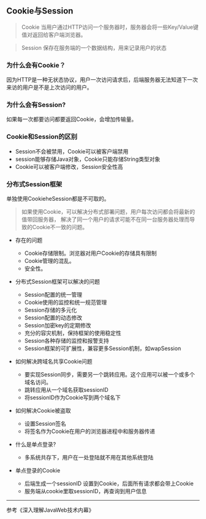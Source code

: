 ## Cookie与Session
> Cookie 当用户通过HTTP访问一个服务器时，服务器会将一些Key/Value键值对返回给客户端浏览器。

> Session 保存在服务端的一个数据结构，用来记录用户的状态
### 为什么会有Cookie？
因为HTTP是一种无状态协议，用户一次访问请求后，后端服务器无法知道下一次来访的用户是不是上次访问的用户。
### 为什么会有Session?
如果每一次都要访问都要返回Cookie，会增加传输量。
### Cookie和Session的区别
- Session不会被禁用，Cookie可以被客户端禁用
- session能够存储Java对象，Cookie只能存储String类型对象
- Cookie可以被客户端修改，Session安全性高
### 分布式Session框架
单独使用CookieheSession都是不可取的。
> 如果使用Cookie，可以解决分布式部署问题，用户每次访问都会将最新的值带回服务器，
> 解决了同一个用户的请求可能不在同一台服务器处理而导致的Cookie不一致的问题。
- 存在的问题
    - Cookie存储限制。浏览器对用户Cookie的存储具有限制
    - Cookie管理的混乱。
    - 安全性。

- 分布式Session框架可以解决的问题
    - Session配置的统一管理
    - Cookie使用的监控和统一规范管理
    - Session存储的多元化
    - Session配置的动态修改
    - Session加密key的定期修改
    - 充分的容灾机制，保持框架的使用稳定性
    - Session各种存储的监控和报警支持
    - Session框架的可扩展性，兼容更多Session机制，如wapSession
- 如何解决跨域名共享Cookie问题
    - 要实现Session同步，需要另一个跳转应用。这个应用可以被一个或多个域名访问。
    - 跳转应用从一个域名获取sessionID
    - 将sessionID作为Cookie写到两个域名下
- 如何解决Cookie被盗取
    - 设置Session签名
    - 将签名作为Cookie在用户的浏览器进程中和服务器传递
- 什么是单点登录?
    - 多系统共存下，用户在一处登陆就不用在其他系统登陆
- 单点登录的Cookie
    - 后端生成一个sessionID 设置到Cookie，后面所有请求都会带上Cookie
    - 服务端从cookie里取sessionID，再查询到用户信息
---
参考《深入理解JavaWeb技术内幕》
